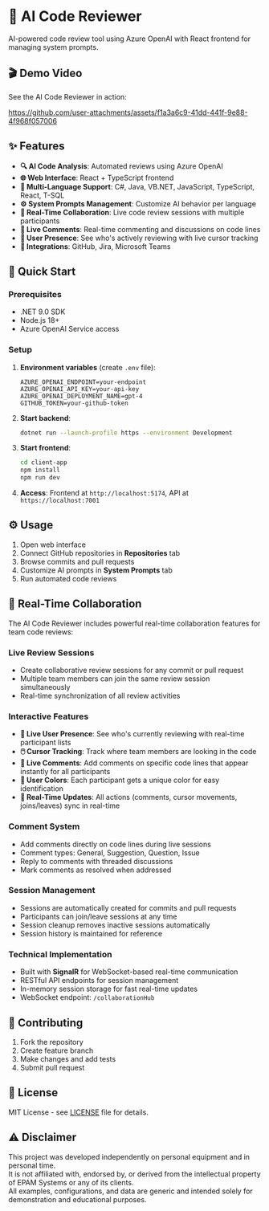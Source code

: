 # 🤖 AI Code Reviewer

AI-powered code review tool using Azure OpenAI with React frontend for managing system prompts.

## 🎬 Demo Video

See the AI Code Reviewer in action:

https://github.com/user-attachments/assets/f1a3a6c9-41dd-441f-9e88-4f968f057006

## ✨ Features

- **🔍 AI Code Analysis**: Automated reviews using Azure OpenAI
- **🌐 Web Interface**: React + TypeScript frontend
- **🎯 Multi-Language Support**: C#, Java, VB.NET, JavaScript, TypeScript, React, T-SQL
- **⚙️ System Prompts Management**: Customize AI behavior per language
- **🤝 Real-Time Collaboration**: Live code review sessions with multiple participants
- **💬 Live Comments**: Real-time commenting and discussions on code lines
- **👥 User Presence**: See who's actively reviewing with live cursor tracking
- **🔗 Integrations**: GitHub, Jira, Microsoft Teams

## 🚀 Quick Start

### Prerequisites

- .NET 9.0 SDK
- Node.js 18+
- Azure OpenAI Service access

### Setup

1. **Environment variables** (create `.env` file):

   ```env
   AZURE_OPENAI_ENDPOINT=your-endpoint
   AZURE_OPENAI_API_KEY=your-api-key
   AZURE_OPENAI_DEPLOYMENT_NAME=gpt-4
   GITHUB_TOKEN=your-github-token
   ```

2. **Start backend**:

   ```bash
   dotnet run --launch-profile https --environment Development
   ```

3. **Start frontend**:

   ```bash
   cd client-app
   npm install
   npm run dev
   ```

4. **Access**: Frontend at `http://localhost:5174`, API at `https://localhost:7001`

## ⚙️ Usage

1. Open web interface
2. Connect GitHub repositories in **Repositories** tab
3. Browse commits and pull requests
4. Customize AI prompts in **System Prompts** tab
5. Run automated code reviews

## 🤝 Real-Time Collaboration

The AI Code Reviewer includes powerful real-time collaboration features for team code reviews:

### **Live Review Sessions**

- Create collaborative review sessions for any commit or pull request
- Multiple team members can join the same review session simultaneously
- Real-time synchronization of all review activities

### **Interactive Features**

- **👥 Live User Presence**: See who's currently reviewing with real-time participant lists
- **🖱️ Cursor Tracking**: Track where team members are looking in the code
- **💬 Live Comments**: Add comments on specific code lines that appear instantly for all participants
- **🎨 User Colors**: Each participant gets a unique color for easy identification
- **🔄 Real-Time Updates**: All actions (comments, cursor movements, joins/leaves) sync in real-time

### **Comment System**

- Add comments directly on code lines during live sessions
- Comment types: General, Suggestion, Question, Issue
- Reply to comments with threaded discussions
- Mark comments as resolved when addressed

### **Session Management**

- Sessions are automatically created for commits and pull requests
- Participants can join/leave sessions at any time
- Session cleanup removes inactive sessions automatically
- Session history is maintained for reference

### **Technical Implementation**

- Built with **SignalR** for WebSocket-based real-time communication
- RESTful API endpoints for session management
- In-memory session storage for fast real-time updates
- WebSocket endpoint: `/collaborationHub`

## 🤝 Contributing

1. Fork the repository
2. Create feature branch
3. Make changes and add tests
4. Submit pull request

## 📄 License

MIT License - see [LICENSE](LICENSE) file for details.

## ⚠️ Disclaimer

This project was developed independently on personal equipment and in personal time.  
It is not affiliated with, endorsed by, or derived from the intellectual property of EPAM Systems or any of its clients.  
All examples, configurations, and data are generic and intended solely for demonstration and educational purposes.
